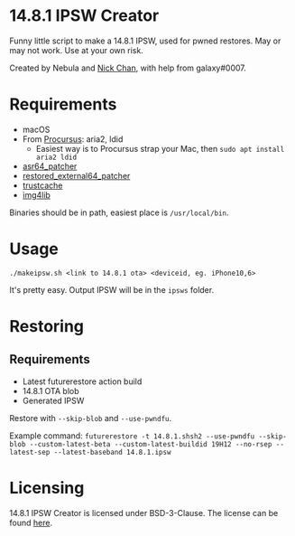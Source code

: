 # 14.8.1 IPSW Creator

Funny little script to make a 14.8.1 IPSW, used for pwned restores. May or may not work. Use at your own risk.

Created by Nebula and [Nick Chan](https://github.com/asdfugil), with help from galaxy#0007.

# Requirements

- macOS
- From [Procursus](https://github.com/ProcursusTeam/Procursus): aria2, ldid
    - Easiest way is to Procursus strap your Mac, then `sudo apt install aria2 ldid`
- [asr64_patcher](https://github.com/iSuns9/asr64_patcher)
- [restored_external64_patcher](https://github.com/iSuns9/restored_external64patcher)
- [trustcache](https://github.com/CRKatri/trustcache)
- [img4lib](https://github.com/pinauten/img4lib)

Binaries should be in path, easiest place is `/usr/local/bin`.

# Usage

`./makeipsw.sh <link to 14.8.1 ota> <deviceid, eg. iPhone10,6>`

It's pretty easy. Output IPSW will be in the `ipsws` folder.

# Restoring

## Requirements

- Latest futurerestore action build
- 14.8.1 OTA blob
- Generated IPSW

Restore with `--skip-blob` and `--use-pwndfu`.

Example command: `futurerestore -t 14.8.1.shsh2 --use-pwndfu --skip-blob --custom-latest-beta --custom-latest-buildid 19H12 --no-rsep --latest-sep --latest-baseband 14.8.1.ipsw`
# Licensing

14.8.1 IPSW Creator is licensed under BSD-3-Clause. The license can be found [here](https://github.com/itsnebulalol/14.8.1-ipsw/blob/main/LICENSE).
